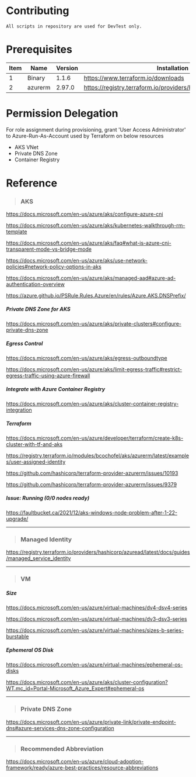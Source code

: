 # Contributing

```
All scripts in repository are used for DevTest only.
```

# Prerequisites

| Item | Name | Version | Installation | 
| - | - | - | - | 
| 1 | Binary | 1.1.6 | https://www.terraform.io/downloads | 
| 2 | azurerm | 2.97.0 | https://registry.terraform.io/providers/hashicorp/azurerm/2.97.0 |

# Permission Delegation

For role assignment during provisioning, grant 'User Access Administrator' to Azure-Run-As-Account used by Terraform on below resources

- AKS VNet
- Private DNS Zone
- Container Registry

# Reference

> ### AKS

https://docs.microsoft.com/en-us/azure/aks/configure-azure-cni

https://docs.microsoft.com/en-us/azure/aks/kubernetes-walkthrough-rm-template

https://docs.microsoft.com/en-us/azure/aks/faq#what-is-azure-cni-transparent-mode-vs-bridge-mode

https://docs.microsoft.com/en-us/azure/aks/use-network-policies#network-policy-options-in-aks

https://docs.microsoft.com/en-us/azure/aks/managed-aad#azure-ad-authentication-overview

https://azure.github.io/PSRule.Rules.Azure/en/rules/Azure.AKS.DNSPrefix/

##### Private DNS Zone for AKS

https://docs.microsoft.com/en-us/azure/aks/private-clusters#configure-private-dns-zone

##### Egress Control

https://docs.microsoft.com/en-us/azure/aks/egress-outboundtype

https://docs.microsoft.com/en-us/azure/aks/limit-egress-traffic#restrict-egress-traffic-using-azure-firewall

##### Integrate with Azure Container Registry

https://docs.microsoft.com/en-us/azure/aks/cluster-container-registry-integration

##### Terraform

https://docs.microsoft.com/en-us/azure/developer/terraform/create-k8s-cluster-with-tf-and-aks

https://registry.terraform.io/modules/bcochofel/aks/azurerm/latest/examples/user-assigned-identity

https://github.com/hashicorp/terraform-provider-azurerm/issues/10193

https://github.com/hashicorp/terraform-provider-azurerm/issues/9379

##### Issue: Running (0/0 nodes ready) 

https://faultbucket.ca/2021/12/aks-windows-node-problem-after-1-22-upgrade/

---

> ### Managed Identity

https://registry.terraform.io/providers/hashicorp/azuread/latest/docs/guides/managed_service_identity

---

> ### VM

##### Size

https://docs.microsoft.com/en-us/azure/virtual-machines/dv4-dsv4-series

https://docs.microsoft.com/en-us/azure/virtual-machines/dv3-dsv3-series


https://docs.microsoft.com/en-us/azure/virtual-machines/sizes-b-series-burstable

##### Ephemeral OS Disk

https://docs.microsoft.com/en-us/azure/virtual-machines/ephemeral-os-disks

https://docs.microsoft.com/en-us/azure/aks/cluster-configuration?WT.mc_id=Portal-Microsoft_Azure_Expert#ephemeral-os

---

> ### Private DNS Zone

https://docs.microsoft.com/en-us/azure/private-link/private-endpoint-dns#azure-services-dns-zone-configuration

---

> ### Recommended Abbreviation

https://docs.microsoft.com/en-us/azure/cloud-adoption-framework/ready/azure-best-practices/resource-abbreviations
